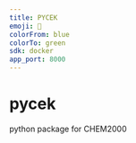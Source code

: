 ```yaml
---
title: PYCEK
emoji: 🧪
colorFrom: blue
colorTo: green
sdk: docker
app_port: 8000
---
```

# pycek
python package for CHEM2000
